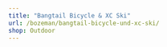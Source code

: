 ```yaml
---
title: "Bangtail Bicycle & XC Ski"
url: /bozeman/bangtail-bicycle-und-xc-ski/
shop: Outdoor
---
```


